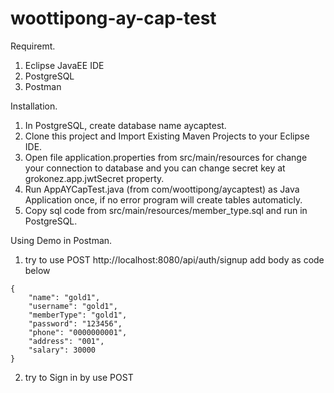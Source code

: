 # woottipong-ay-cap-test

Requiremt.
1. Eclipse JavaEE IDE
2. PostgreSQL
3. Postman

Installation.
1. In PostgreSQL, create database name aycaptest.
2. Clone this project and Import Existing Maven Projects to your Eclipse IDE.
3. Open file application.properties from src/main/resources for change your connection to database and you can change secret key at grokonez.app.jwtSecret property.
4. Run AppAYCapTest.java (from com/woottipong/aycaptest) as Java Application once, if no error program will create tables automaticly.
5. Copy sql code from src/main/resources/member_type.sql and run in PostgreSQL.

Using Demo in Postman.
1. try to use POST http://localhost:8080/api/auth/signup add body as code below
```
{
	"name": "gold1",
	"username": "gold1",
	"memberType": "gold1",
	"password": "123456",
	"phone": "0000000001",
	"address": "001",
	"salary": 30000
}
```
2. try to Sign in by use POST 
